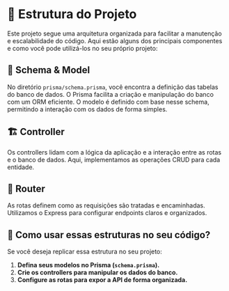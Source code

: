 # 📌 Estrutura do Projeto  

Este projeto segue uma arquitetura organizada para facilitar a manutenção e escalabilidade do código. Aqui estão alguns dos principais componentes e como você pode utilizá-los no seu próprio projeto:  

## 📁 Schema & Model  
No diretório `prisma/schema.prisma`, você encontra a definição das tabelas do banco de dados. O Prisma facilita a criação e manipulação do banco com um ORM eficiente. O modelo é definido com base nesse schema, permitindo a interação com os dados de forma simples.  

## 🏗 Controller  
Os controllers lidam com a lógica da aplicação e a interação entre as rotas e o banco de dados. Aqui, implementamos as operações CRUD para cada entidade.  

## 🚏 Router  
As rotas definem como as requisições são tratadas e encaminhadas. Utilizamos o Express para configurar endpoints claros e organizados.  

## 🔗 Como usar essas estruturas no seu código?  
Se você deseja replicar essa estrutura no seu projeto:  
1. **Defina seus modelos no Prisma (`schema.prisma`).**  
2. **Crie os controllers para manipular os dados do banco.**  
3. **Configure as rotas para expor a API de forma organizada.** 